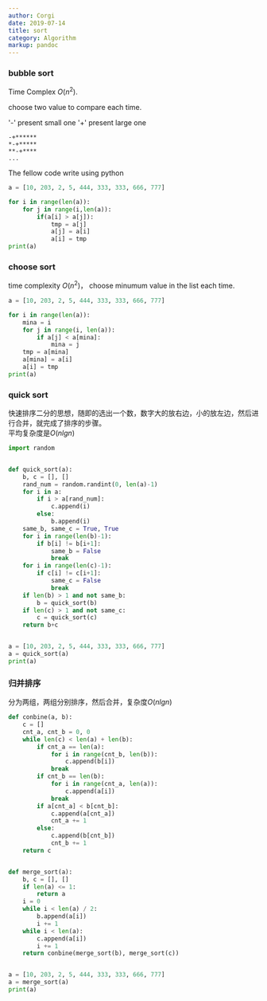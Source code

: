 ```yaml
---
author: Corgi
date: 2019-07-14
title: sort
category: Algorithm
markup: pandoc
---
```


### bubble sort

Time Complex $O(n^2)$.

choose two value to compare each time.

'-' present small one 
'+' present large one

```
-+******
*-+*****
**-+****
...

```
The fellow code write using python
```python
a = [10, 203, 2, 5, 444, 333, 333, 666, 777]

for i in range(len(a)):
    for j in range(i,len(a)):
        if(a[i] > a[j]):
            tmp = a[j]
            a[j] = a[i]
            a[i] = tmp
print(a)
```

### choose sort

time complexity $O(n^2)$，
choose minumum value in the list each time.

```python
a = [10, 203, 2, 5, 444, 333, 333, 666, 777]

for i in range(len(a)):
    mina = i
    for j in range(i, len(a)):
        if a[j] < a[mina]:
            mina = j
    tmp = a[mina]
    a[mina] = a[i]
    a[i] = tmp
print(a)
```

### quick sort


快速排序二分的思想，随即的选出一个数，数字大的放右边，小的放左边，然后进行合并，就完成了排序的步骤。  
平均复杂度是$O(nlgn)$

```python
import random


def quick_sort(a):
    b, c = [], []
    rand_num = random.randint(0, len(a)-1)
    for i in a:
        if i > a[rand_num]:
            c.append(i)
        else:
            b.append(i)
    same_b, same_c = True, True
    for i in range(len(b)-1):
        if b[i] != b[i+1]:
            same_b = False
            break
    for i in range(len(c)-1):
        if c[i] != c[i+1]:
            same_c = False
            break
    if len(b) > 1 and not same_b:
        b = quick_sort(b)
    if len(c) > 1 and not same_c:
        c = quick_sort(c)
    return b+c


a = [10, 203, 2, 5, 444, 333, 333, 666, 777]
a = quick_sort(a)
print(a)
```

### 归并排序

分为两组，两组分别排序，然后合并，复杂度$O(nlgn)$

```python
def conbine(a, b):
    c = []
    cnt_a, cnt_b = 0, 0
    while len(c) < len(a) + len(b):
        if cnt_a == len(a):
            for i in range(cnt_b, len(b)):
                c.append(b[i])
            break
        if cnt_b == len(b):
            for i in range(cnt_a, len(a)):
                c.append(a[i])
            break
        if a[cnt_a] < b[cnt_b]:
            c.append(a[cnt_a])
            cnt_a += 1
        else:
            c.append(b[cnt_b])
            cnt_b += 1
    return c


def merge_sort(a):
    b, c = [], []
    if len(a) <= 1:
        return a
    i = 0
    while i < len(a) / 2:
        b.append(a[i])
        i += 1
    while i < len(a):
        c.append(a[i])
        i += 1
    return conbine(merge_sort(b), merge_sort(c))


a = [10, 203, 2, 5, 444, 333, 333, 666, 777]
a = merge_sort(a)
print(a)
```
